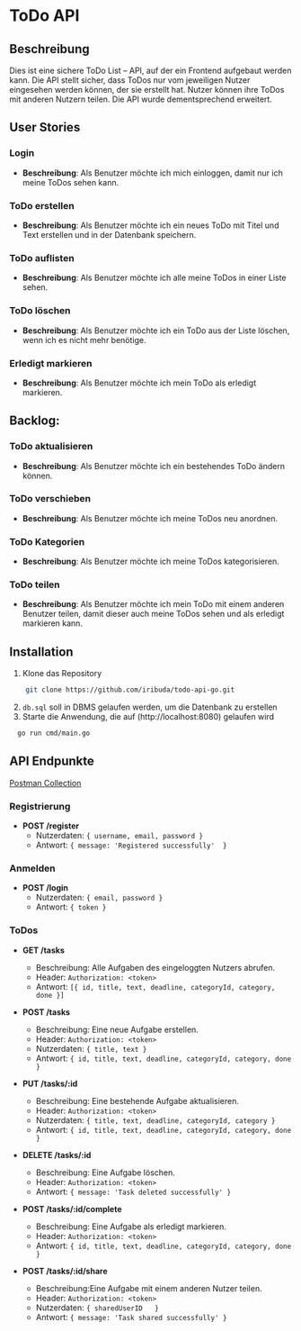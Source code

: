 # ToDo API
## Beschreibung
Dies ist eine sichere ToDo List – API, auf der ein Frontend aufgebaut werden kann. Die API stellt sicher, dass ToDos nur vom jeweiligen Nutzer eingesehen werden können, der sie erstellt hat. Nutzer können ihre ToDos mit anderen Nutzern teilen. Die API wurde dementsprechend erweitert.

## User Stories
### Login
- **Beschreibung**: Als Benutzer möchte ich mich einloggen, damit nur ich meine ToDos sehen kann.
### ToDo erstellen
- **Beschreibung**: Als Benutzer möchte ich ein neues ToDo mit Titel und Text erstellen und in der Datenbank speichern.
### ToDo auflisten
- **Beschreibung**: Als Benutzer möchte ich alle meine ToDos in einer Liste sehen.
### ToDo löschen
- **Beschreibung**: Als Benutzer möchte ich ein ToDo aus der Liste löschen, wenn ich es nicht mehr benötige.
### Erledigt markieren
- **Beschreibung**: Als Benutzer möchte ich mein ToDo als erledigt markieren.

## Backlog:
### ToDo aktualisieren
- **Beschreibung**: Als Benutzer möchte ich ein bestehendes ToDo ändern können.
### ToDo verschieben
- **Beschreibung**: Als Benutzer möchte ich meine ToDos neu anordnen.
### ToDo Kategorien
- **Beschreibung**: Als Benutzer möchte ich meine ToDos kategorisieren.
### ToDo teilen
- **Beschreibung**: Als Benutzer möchte ich mein ToDo mit einem anderen Benutzer teilen, damit dieser auch meine ToDos sehen und als erledigt markieren kann.

## Installation
1. Klone das Repository
```bash
    git clone https://github.com/iribuda/todo-api-go.git
```
2. `db.sql` soll in DBMS gelaufen werden, um die Datenbank zu erstellen
3. Starte die Anwendung, die auf (http://localhost:8080) gelaufen wird
```bash
  go run cmd/main.go
```

## API Endpunkte
[Postman Collection](https://www.postman.com/descent-module-geoscientist-24846769/workspace/public/collection/18343508-4db2a613-28e9-49db-8ce5-b2ecf41b4b17?action=share&creator=18343508)

### Registrierung
- **POST /register**
  - Nutzerdaten: `{ username, email, password }`
  - Antwort: `{ message: 'Registered successfully'  }`

### Anmelden
- **POST /login**
  - Nutzerdaten: `{ email, password }`
  - Antwort: `{ token }`

### ToDos
- **GET /tasks**
  - Beschreibung: Alle Aufgaben des eingeloggten Nutzers abrufen.
  - Header: `Authorization: <token>`
  - Antwort: `[{ id, title, text, deadline, categoryId, category, done }]`

- **POST /tasks**
  - Beschreibung: Eine neue Aufgabe erstellen.
  - Header: `Authorization: <token>`
  - Nutzerdaten: `{ title, text }`
  - Antwort: `{ id, title, text, deadline, categoryId, category, done }`

- **PUT /tasks/:id**
  - Beschreibung: Eine bestehende Aufgabe aktualisieren.
  - Header: `Authorization: <token>`
  - Nutzerdaten: `{ title, text, deadline, categoryId, category }`
  - Antwort: `{ id, title, text, deadline, categoryId, category, done }`

- **DELETE /tasks/:id**
  - Beschreibung: Eine Aufgabe löschen.
  - Header: `Authorization: <token>`
  - Antwort: `{ message: 'Task deleted successfully' }`

- **POST /tasks/:id/complete**
  - Beschreibung: Eine Aufgabe als erledigt markieren.
  - Header: `Authorization: <token>`
  - Antwort: `{ id, title, text, deadline, categoryId, category, done }`

- **POST /tasks/:id/share**
  - Beschreibung:Eine Aufgabe mit einem anderen Nutzer teilen.
  - Header: `Authorization: <token>`
  - Nutzerdaten: `{ sharedUserID   }`
  - Antwort: `{ message: 'Task shared successfully' }`
